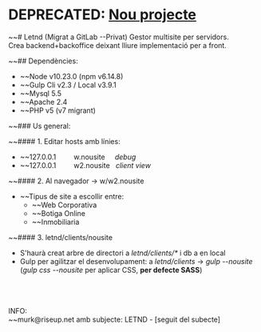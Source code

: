 # DEPRECATED: [Nou projecte](https://github.com/marcdecline/PersonaTech)

~~# Letnd (Migrat a GitLab --Privat)
Gestor multisite per servidors.<br> 
Crea backend+backoffice deixant lliure implementació per a front.

~~## Dependències:
  - ~~Node v10.23.0 (npm v6.14.8)
  - ~~Gulp Cli v2.3 / Local v3.9.1
  - ~~Mysql 5.5
  - ~~Apache 2.4
  - ~~PHP v5 (v7 migrant)
  
~~### Us general:
  
~~#### 1. Editar hosts amb línies: 
  - ~~127.0.0.1 &nbsp; &nbsp; &nbsp; &nbsp; w.nousite &nbsp; &nbsp; *debug*
  - ~~127.0.0.1 &nbsp; &nbsp; &nbsp; &nbsp; w2.nousite &nbsp; *client view*
      
~~#### 2. Al navegador -> w/w2.nousite
  - ~~Tipus de site a escollir entre: 
    - ~~Web Corporativa
    - ~~Botiga Online
    - ~~Inmobiliaria

~~#### 3. letnd/clients/nousite
  - S'haurà creat arbre de directori a _letnd/clients/*_ i db a en local
  - Gulp per agilitzar el desenvolupament: a _letnd/clients_ -> _gulp --nousite_ (_gulp css --nousite_ per aplicar CSS, **per defecte SASS**)
  
<br>
<br>
<br>
INFO:
<br>
~~murk@riseup.net amb subjecte: LETND - [seguit del subecte]
      
      
      
      
      
      
      
      
      
      
      
      
      
      
      
      
      
      
      
